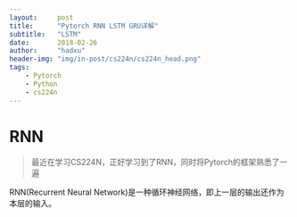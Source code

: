 ```yaml
---
layout:     post
title:      "Pytorch RNN LSTM GRU详解"
subtitle:   "LSTM"
date:       2018-02-26
author:     "hadxu"
header-img: "img/in-post/cs224n/cs224n_head.png"
tags:
    - Pytorch
    - Python
    - cs224n
---
```


# RNN

> 最近在学习CS224N，正好学习到了RNN，同时将Pytorch的框架熟悉了一遍

RNN(Recurrent Neural Network)是一种循环神经网络，即上一层的输出还作为本层的输入。